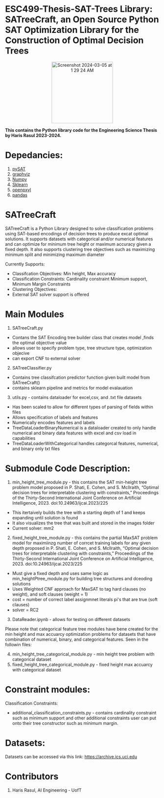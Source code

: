 # ESC499-Thesis-SAT-Trees Library: SATreeCraft, an Open Source Python SAT Optimization Library for the Construction of Optimal Decision Trees

<p align="center">
<img width="200" alt="Screenshot 2024-03-05 at 1 29 24 AM" src="https://github.com/HarisRasul12/ESC499-Thesis-SAT-Trees/assets/66268214/498cb519-4745-42a2-89b4-2565ad0dfe35">
</p>


 <strong>This contains the Python library code for the Engineering Science Thesis by Haris Rasul 2023-2024. </strong>


# Depedancies:

<ol>
  <li><a href="https://pysathq.github.io/installation/" target="_blank">pySAT</a></li>
  <li><a href="https://pypi.org/project/graphviz/" target="_blank">graphviz</a></li>
  <li><a href="https://numpy.org/install/" target="_blank">Numpy</a></li>
  <li><a href="https://scikit-learn.org/stable/install.html" target="_blank">Sklearn</a></li>
  <li><a href="https://pypi.org/project/openpyxl/" target="_blank">openpxyl</a></li>
  <li><a href="https://pandas.pydata.org/docs/getting_started/install.html" target="_blank">pandas</a></li>
</ol>

# SATreeCraft 

SATreeCraft is a Python Library designed to solve classification problems using SAT-based encodings of decision trees to produce excat optimal solutions. It supports datasets with categorical and/or numerical features and can optimize for minimum tree height or maximum accuracy given a fixed depth. It also supports clustering tree objectives such as maximizing minimum split and minimizing maximum diameter

Currently Supports:
- Classifcation Objectives: Min height, Max accuracy
- Classification Constraints: Cardinality constraint Minimum support, Minimum Margin Constraints
- Clustering Objectives:
- External SAT solver support is offered 


# Main Modules

1. SATreeCraft.py
 - Contans the SAT Encoding tree builder class that creates model ,finds the optimal objective value
 - allows user to specify problem type, tree structure type, optimization objecive
 - can export CNF to external solver

2. SATreeClassifier.py
 - Contains tree classifcation predictor function given built model from SATreeCraft()
 - contains sklearn pipeline and metrics for model evalauation 


3. utils.py - contains dataloader for excel,csv, and .txt file datasets

 - Has been scaled to allow for different types of parsing of fields within files
 - Allows specification of labels and features
 - Numerically encodes features and labels
 - TreeDataLoaderBinaryNumerical is a dataloader created to only handle numerical and binary data features with excel and csv load in capabilities
 - TreeDataLoaderWithCategorical handles categorcal features, numerical, and binary only txt files 

# Submodule Code Description:

1. min_height_tree_module.py - this contains the SAT min-height tree problem model proposed in P. Shati, E. Cohen, and S. McIlraith, “Optimal decision trees for interpretable clustering with constraints,” Proceedings of the Thirty-Second International Joint Conference on Artificial Intelligence, 2023. doi:10.24963/ijcai.2023/225

- This itertaively builds the tree with a starting depth of 1 and keeps expanding until solution is found
- It also visualizes the tree that was built and stored in the images folder
- Current solver: mm2

2. fixed_height_tree_module.py - this contains the partial MaxSAT problem model for maximiinzg number of corrcet training labels for any given depth proposed in  P. Shati, E. Cohen, and S. McIlraith, “Optimal decision trees for interpretable clustering with constraints,” Proceedings of the Thirty-Second International Joint Conference on Artificial Intelligence, 2023. doi:10.24963/ijcai.2023/225

 - Must give a fixed depth and uses same logic as min_heightPtree_module.py for building tree structures and dceoding solutions
 - Uses Weighted CNF approach for MaxSAT to tag hard clauses (no weight), and soft clauses (weight = 1)
 - cost = number of correct label assignmnet literals pi's that are true (soft clauses)
 - solver = RC2

3. DataReader.ipynb - allows for testing on different datasets

Please note that categorical feature tree modules have bene created for the min height and max accuarcy optimization problems for datasets that have combination of numerical, binary, and categorical features. Seen in the followin files: 

4. min_height_tree_categorical_module.py - min height tree problem with categorical dataset
5. fixed_height_tree_categorical_module.py - fixed height max accuarcy with categorical dataset


# Constraint modules:
Classification Constraints:
- additional_classification_constraints.py - contains cardinality constraint such as minimum support and other additional constraints user can put onto their tree constructor such as minimum margin.

# Datasets:
Datasets can be accessed via this link: https://archive.ics.uci.edu

# Contributors
1. Haris Rasul, AI Engineering - UofT
